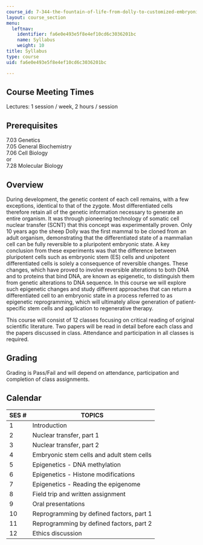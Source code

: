 ```yaml
---
course_id: 7-344-the-fountain-of-life-from-dolly-to-customized-embryonic-stem-cells-fall-2007
layout: course_section
menu:
  leftnav:
    identifier: fa6e0e493e5f8e4ef10cd6c3036201bc
    name: Syllabus
    weight: 10
title: Syllabus
type: course
uid: fa6e0e493e5f8e4ef10cd6c3036201bc

---
```


Course Meeting Times
--------------------

Lectures: 1 session / week, 2 hours / session

Prerequisites
-------------

7.03 Genetics  
7.05 General Biochemistry  
7.06 Cell Biology  
or  
7.28 Molecular Biology

Overview
--------

During development, the genetic content of each cell remains, with a few exceptions, identical to that of the zygote. Most differentiated cells therefore retain all of the genetic information necessary to generate an entire organism. It was through pioneering technology of somatic cell nuclear transfer (SCNT) that this concept was experimentally proven. Only 10 years ago the sheep Dolly was the first mammal to be cloned from an adult organism, demonstrating that the differentiated state of a mammalian cell can be fully reversible to a pluripotent embryonic state. A key conclusion from these experiments was that the difference between pluripotent cells such as embryonic stem (ES) cells and unipotent differentiated cells is solely a consequence of reversible changes. These changes, which have proved to involve reversible alterations to both DNA and to proteins that bind DNA, are known as epigenetic, to distinguish them from genetic alterations to DNA sequence. In this course we will explore such epigenetic changes and study different approaches that can return a differentiated cell to an embryonic state in a process referred to as epigenetic reprogramming, which will ultimately allow generation of patient-specific stem cells and application to regenerative therapy.

This course will consist of 12 classes focusing on critical reading of original scientific literature. Two papers will be read in detail before each class and the papers discussed in class. Attendance and participation in all classes is required.

Grading
-------

Grading is Pass/Fail and will depend on attendance, participation and completion of class assignments.

Calendar
--------

| SES # | TOPICS |
| --- | --- |
| 1 | Introduction |
| 2 | Nuclear transfer, part 1 |
| 3 | Nuclear transfer, part 2 |
| 4 | Embryonic stem cells and adult stem cells |
| 5 | Epigenetics - DNA methylation |
| 6 | Epigenetics - Histone modifications |
| 7 | Epigenetics - Reading the epigenome |
| 8 | Field trip and written assignment |
| 9 | Oral presentations |
| 10 | Reprogramming by defined factors, part 1 |
| 11 | Reprogramming by defined factors, part 2 |
| 12 | Ethics discussion